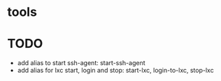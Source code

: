tools
=====


# TODO
- add alias to start ssh-agent: start-ssh-agent
- add alias for lxc start, login and stop: start-lxc, login-to-lxc, stop-lxc

